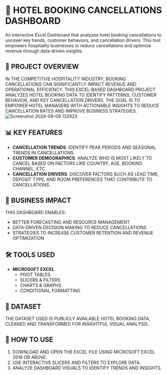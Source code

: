 # 🏨 HOTEL BOOKING CANCELLATIONS DASHBOARD

An interactive Excel Dashboard that analyzes hotel booking cancellations to uncover key trends, customer behaviors, and cancellation drivers. This tool empowers hospitality businesses to reduce cancellations and optimize revenue through data-driven insights.


## 📌 **PROJECT OVERVIEW**

IN THE COMPETITIVE HOSPITALITY INDUSTRY, BOOKING CANCELLATIONS CAN SIGNIFICANTLY IMPACT REVENUE AND OPERATIONAL EFFICIENCY. THIS EXCEL-BASED DASHBOARD PROJECT ANALYZES HOTEL BOOKING DATA TO IDENTIFY PATTERNS, CUSTOMER BEHAVIOR, AND KEY CANCELLATION DRIVERS. THE GOAL IS TO EMPOWER HOTEL MANAGERS WITH ACTIONABLE INSIGHTS TO REDUCE CANCELLATION RATES AND IMPROVE BUSINESS STRATEGIES.
![Screenshot 2024-09-09 132923](https://github.com/user-attachments/assets/99349036-ff8e-442a-bfe8-7464e6b4b4b0)


## 📊 **KEY FEATURES**

- **CANCELLATION TRENDS**: IDENTIFY PEAK PERIODS AND SEASONAL TRENDS IN CANCELLATIONS.
- **CUSTOMER DEMOGRAPHICS**: ANALYZE WHO IS MOST LIKELY TO CANCEL BASED ON FACTORS LIKE COUNTRY, AGE, BOOKING CHANNEL, ETC.
- **CANCELLATION DRIVERS**: DISCOVER FACTORS SUCH AS LEAD TIME, DEPOSIT TYPE, AND ROOM PREFERENCES THAT CONTRIBUTE TO CANCELLATIONS.

## 💼 **BUSINESS IMPACT**

THIS DASHBOARD ENABLES:
- BETTER FORECASTING AND RESOURCE MANAGEMENT
- DATA-DRIVEN DECISION MAKING TO REDUCE CANCELLATIONS
- STRATEGIES TO INCREASE CUSTOMER RETENTION AND REVENUE OPTIMIZATION

## 🛠️ **TOOLS USED**

- **MICROSOFT EXCEL**
  - PIVOT TABLES
  - SLICERS & FILTERS
  - CHARTS & GRAPHS
  - CONDITIONAL FORMATTING

## 📂 **DATASET**

THE DATASET USED IS PUBLICLY AVAILABLE HOTEL BOOKING DATA, CLEANED AND TRANSFORMED FOR INSIGHTFUL VISUAL ANALYSIS.

## 📎 **HOW TO USE**

1. DOWNLOAD AND OPEN THE EXCEL FILE USING MICROSOFT EXCEL 2016 OR ABOVE.
2. USE INTERACTIVE SLICERS AND FILTERS TO EXPLORE DATA.
3. ANALYZE DASHBOARD VISUALS TO IDENTIFY TRENDS AND INSIGHTS.



